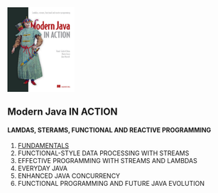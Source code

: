 <img src="img.png"  width="30%"/>

## Modern Java IN ACTION

#### LAMDAS, STERAMS, FUNCTIONAL AND REACTIVE PROGRAMMING

1. [FUNDAMENTALS](contents/1_fundamentals/README.md)
2. FUNCTIONAL-STYLE DATA PROCESSING WITH STREAMS
3. EFFECTIVE PROGRAMMING WITH STREAMS AND LAMBDAS
4. EVERYDAY JAVA
5. ENHANCED JAVA CONCURRENCY
6. FUNCTIONAL PROGRAMMING AND FUTURE JAVA EVOLUTION
